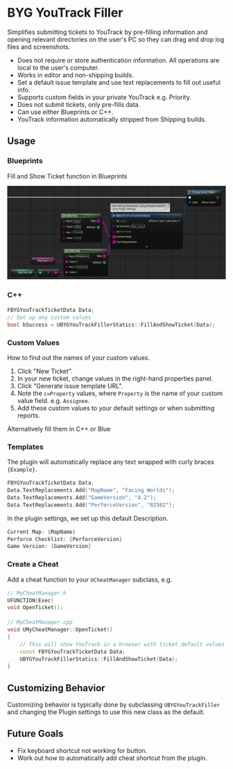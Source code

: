 # BYG YouTrack Filler

Simplifies submitting tickets to YouTrack by pre-filling information and opening relevant directories on the user's PC so they can drag and drop log files and screenshots.

* Does not require or store authentication information. All operations are local to the user's computer.
* Works in editor and non-shipping builds.
* Set a default issue template and use text replacements to fill out useful info.
* Supports custom fields in your private YouTrack e.g. Priority.
* Does not submit tickets, only pre-fills data.
* Can use either Blueprints or C++.
* YouTrack information automatically stripped from Shipping builds.

## Usage

### Blueprints

Fill and Show Ticket function in Blueprints

![](Resources/example-blueprint.jpg)

### C++

```c++
FBYGYouTrackTicketData Data;
// Set up any custom values
bool bSuccess = UBYGYouTrackFillerStatics::FillAndShowTicket(Data);
```

### Custom Values

How to find out the names of your custom values.

1. Click "New Ticket".
2. In your new ticket, change values in the right-hand properties panel.
3. Click "Generate issue template URL".
4. Note the `c=Property` values, where `Property` is the name of your custom value field. e.g. `Assignee`.
5. Add these custom values to your default settings or when submitting reports.

Alternatively fill them in C++ or Blue

### Templates

The plugin will automatically replace any text wrapped with curly braces `{Example}`.

```c++
FBYGYouTrackTicketData Data;
Data.TextReplacements.Add("MapName", "Facing Worlds");
Data.TextReplacements.Add("GameVersion", "4.2");
Data.TextReplacements.Add("PerforceVersion", "82582");
```

In the plugin settings, we set up this default Description.
```c++
Current Map: {MapName}
Perforce Checklist: {PerforceVersion}
Game Version: {GameVersion}
```


### Create a Cheat

Add a cheat function to your `UCheatManager` subclass, e.g.

```c++
// MyCheatManager.h
UFUNCTION(Exec)
void OpenTicket();

// MyCheatManager.cpp
void UMyCheatManager::OpenTicket()
{
    // This will show YouTrack in a browser with ticket default values filled-in.
    const FBYGYouTrackTicketData Data;
    UBYGYouTrackFillerStatics::FillAndShowTicket(Data);
}
```

## Customizing Behavior

Customizing behavior is typically done by subclassing `UBYGYouTrackFiller` and changing the Plugin settings to use this new class as the default.

## Future Goals

* Fix keyboard shortcut not working for button.
* Work out how to automatically add cheat shortcut from the plugin.
 
